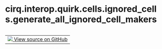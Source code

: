 <div itemscope itemtype="http://developers.google.com/ReferenceObject">
<meta itemprop="name" content="cirq.interop.quirk.cells.ignored_cells.generate_all_ignored_cell_makers" />
<meta itemprop="path" content="Stable" />
</div>

# cirq.interop.quirk.cells.ignored_cells.generate_all_ignored_cell_makers

<!-- Insert buttons and diff -->

<table class="tfo-notebook-buttons tfo-api" align="left">

<td>
  <a target="_blank" href="https://github.com/quantumlib/cirq/tree/master/cirq/interop/quirk/cells/ignored_cells.py">
    <img src="https://www.tensorflow.org/images/GitHub-Mark-32px.png" />
    View source on GitHub
  </a>
</td>
</table>





<pre class="devsite-click-to-copy prettyprint lang-py tfo-signature-link">
<code>cirq.interop.quirk.cells.ignored_cells.generate_all_ignored_cell_makers() -> Iterator[<a href="../../../../../cirq/interop/quirk/cells/CellMaker.md"><code>cirq.interop.quirk.cells.CellMaker</code></a>]
</code></pre>



<!-- Placeholder for "Used in" -->
